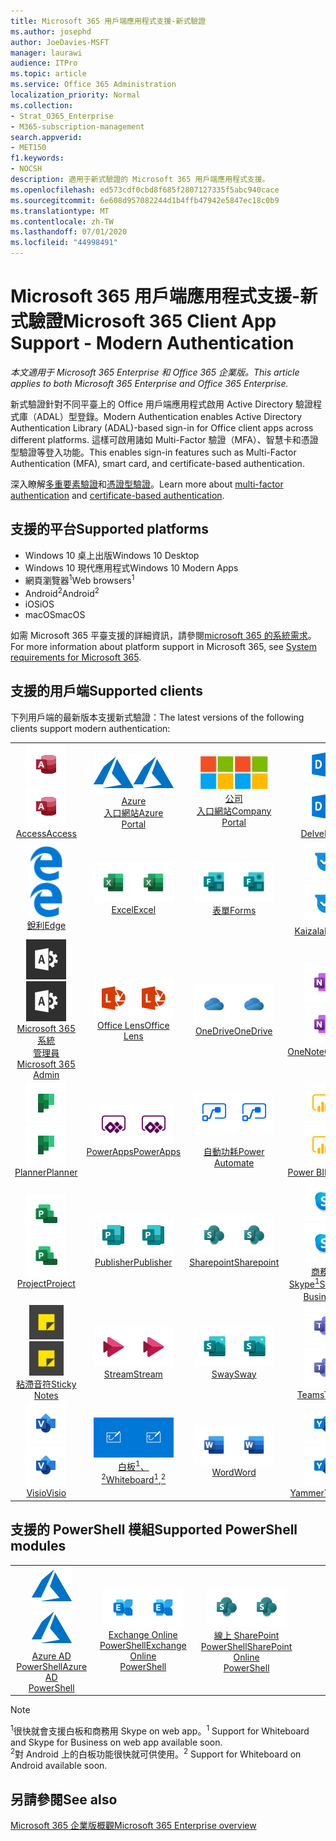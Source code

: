 ```yaml
---
title: Microsoft 365 用戶端應用程式支援-新式驗證
ms.author: josephd
author: JoeDavies-MSFT
manager: laurawi
audience: ITPro
ms.topic: article
ms.service: Office 365 Administration
localization_priority: Normal
ms.collection:
- Strat_O365_Enterprise
- M365-subscription-management
search.appverid:
- MET150
f1.keywords:
- NOCSH
description: 適用于新式驗證的 Microsoft 365 用戶端應用程式支援。
ms.openlocfilehash: ed573cdf0cbd8f685f2807127335f5abc940cace
ms.sourcegitcommit: 6e608d957082244d1b4ffb47942e5847ec18c0b9
ms.translationtype: MT
ms.contentlocale: zh-TW
ms.lasthandoff: 07/01/2020
ms.locfileid: "44998491"
---
```

# <a name="microsoft-365-client-app-support---modern-authentication"></a><span data-ttu-id="9f5eb-103">Microsoft 365 用戶端應用程式支援-新式驗證</span><span class="sxs-lookup"><span data-stu-id="9f5eb-103">Microsoft 365 Client App Support - Modern Authentication</span></span>

<span data-ttu-id="9f5eb-104">*本文適用于 Microsoft 365 Enterprise 和 Office 365 企業版。*</span><span class="sxs-lookup"><span data-stu-id="9f5eb-104">*This article applies to both Microsoft 365 Enterprise and Office 365 Enterprise.*</span></span>

<span data-ttu-id="9f5eb-105">新式驗證針對不同平臺上的 Office 用戶端應用程式啟用 Active Directory 驗證程式庫（ADAL）型登錄。</span><span class="sxs-lookup"><span data-stu-id="9f5eb-105">Modern Authentication enables Active Directory Authentication Library (ADAL)-based sign-in for Office client apps across different platforms.</span></span> <span data-ttu-id="9f5eb-106">這樣可啟用諸如 Multi-Factor 驗證（MFA）、智慧卡和憑證型驗證等登入功能。</span><span class="sxs-lookup"><span data-stu-id="9f5eb-106">This enables sign-in features such as Multi-Factor Authentication (MFA), smart card, and certificate-based authentication.</span></span>

<span data-ttu-id="9f5eb-107">深入瞭解[多重要素驗證](https://docs.microsoft.com/azure/active-directory/authentication/multi-factor-authentication)和[憑證型驗證](https://docs.microsoft.com/azure/active-directory/active-directory-certificate-based-authentication-get-started)。</span><span class="sxs-lookup"><span data-stu-id="9f5eb-107">Learn more about [multi-factor authentication](https://docs.microsoft.com/azure/active-directory/authentication/multi-factor-authentication) and [certificate-based authentication](https://docs.microsoft.com/azure/active-directory/active-directory-certificate-based-authentication-get-started).</span></span>

## <a name="supported-platforms"></a><span data-ttu-id="9f5eb-108">支援的平台</span><span class="sxs-lookup"><span data-stu-id="9f5eb-108">Supported platforms</span></span>

 - <span data-ttu-id="9f5eb-109">Windows 10 桌上出版</span><span class="sxs-lookup"><span data-stu-id="9f5eb-109">Windows 10 Desktop</span></span>
 - <span data-ttu-id="9f5eb-110">Windows 10 現代應用程式</span><span class="sxs-lookup"><span data-stu-id="9f5eb-110">Windows 10 Modern Apps</span></span>
 - <span data-ttu-id="9f5eb-111">網頁瀏覽器<sup>1</sup></span><span class="sxs-lookup"><span data-stu-id="9f5eb-111">Web browsers<sup>1</sup></span></span>
 - <span data-ttu-id="9f5eb-112">Android<sup>2</sup></span><span class="sxs-lookup"><span data-stu-id="9f5eb-112">Android<sup>2</sup></span></span>
 - <span data-ttu-id="9f5eb-113">iOS</span><span class="sxs-lookup"><span data-stu-id="9f5eb-113">iOS</span></span>
 - <span data-ttu-id="9f5eb-114">macOS</span><span class="sxs-lookup"><span data-stu-id="9f5eb-114">macOS</span></span>

<span data-ttu-id="9f5eb-115">如需 Microsoft 365 平臺支援的詳細資訊，請參閱[microsoft 365 的系統需求](https://products.office.com/office-system-requirements)。</span><span class="sxs-lookup"><span data-stu-id="9f5eb-115">For more information about platform support in Microsoft 365, see [System requirements for Microsoft 365](https://products.office.com/office-system-requirements).</span></span>

## <a name="supported-clients"></a><span data-ttu-id="9f5eb-116">支援的用戶端</span><span class="sxs-lookup"><span data-stu-id="9f5eb-116">Supported clients</span></span>

<span data-ttu-id="9f5eb-117">下列用戶端的最新版本支援新式驗證：</span><span class="sxs-lookup"><span data-stu-id="9f5eb-117">The latest versions of the following clients support modern authentication:</span></span>

| | | | | | |
|:---:|:---:|:---:|:---:|:---:|:---:|
| <span data-ttu-id="9f5eb-118">![Access 圖示](media/o365-access-64x64.png)</span><span class="sxs-lookup"><span data-stu-id="9f5eb-118">![Access icon](media/o365-access-64x64.png)</span></span> <br> [<span data-ttu-id="9f5eb-119">Access</span><span class="sxs-lookup"><span data-stu-id="9f5eb-119">Access</span></span>](https://products.office.com/access) | <span data-ttu-id="9f5eb-120">![Azure 圖示](media/o365-azure-64x64.png)</span><span class="sxs-lookup"><span data-stu-id="9f5eb-120">![Azure icon](media/o365-azure-64x64.png)</span></span> <br> [<span data-ttu-id="9f5eb-121">Azure <br> 入口網站</span><span class="sxs-lookup"><span data-stu-id="9f5eb-121">Azure <br> Portal </span></span>](https://azure.microsoft.com/features/azure-portal/) | <span data-ttu-id="9f5eb-122">![公司入口網站圖示](media/o365-microsoft-64x64.png)</span><span class="sxs-lookup"><span data-stu-id="9f5eb-122">![Company portal icon](media/o365-microsoft-64x64.png)</span></span> <br> [<span data-ttu-id="9f5eb-123">公司 <br> 入口網站</span><span class="sxs-lookup"><span data-stu-id="9f5eb-123">Company <br> Portal </span></span>](https://docs.microsoft.com/intune-user-help/sign-in-to-the-company-portal) | <span data-ttu-id="9f5eb-124">![Delve 圖示](media/o365-delve-64x64.png)</span><span class="sxs-lookup"><span data-stu-id="9f5eb-124">![Delve icon](media/o365-delve-64x64.png)</span></span> <br> [<span data-ttu-id="9f5eb-125">Delve</span><span class="sxs-lookup"><span data-stu-id="9f5eb-125">Delve</span></span>](https://products.office.com/business/intelligent-search) | <span data-ttu-id="9f5eb-126">![Dynamics 365 圖示](media/o365-dynamics365-64x64.png)</span><span class="sxs-lookup"><span data-stu-id="9f5eb-126">![Dynamics 365 icon](media/o365-dynamics365-64x64.png)</span></span> <br> [<span data-ttu-id="9f5eb-127">Dynamics 365</span><span class="sxs-lookup"><span data-stu-id="9f5eb-127">Dynamics 365</span></span>](https://dynamics.microsoft.com) 
| <span data-ttu-id="9f5eb-128">![Edge 圖示](media/o365-edge-64x64.png)</span><span class="sxs-lookup"><span data-stu-id="9f5eb-128">![Edge icon](media/o365-edge-64x64.png)</span></span> <br> [<span data-ttu-id="9f5eb-129">銳利</span><span class="sxs-lookup"><span data-stu-id="9f5eb-129">Edge</span></span>](https://www.microsoft.com/windows/microsoft-edge) | <span data-ttu-id="9f5eb-130">![Excel 圖示](media/o365-excel-64x64.png)</span><span class="sxs-lookup"><span data-stu-id="9f5eb-130">![Excel icon](media/o365-excel-64x64.png)</span></span> <br> [<span data-ttu-id="9f5eb-131">Excel</span><span class="sxs-lookup"><span data-stu-id="9f5eb-131">Excel</span></span>](https://products.office.com/excel) | <span data-ttu-id="9f5eb-132">![表單圖示](media/o365-forms-64x64.png)</span><span class="sxs-lookup"><span data-stu-id="9f5eb-132">![Forms icon](media/o365-forms-64x64.png)</span></span> <br> [<span data-ttu-id="9f5eb-133">表單</span><span class="sxs-lookup"><span data-stu-id="9f5eb-133">Forms</span></span>](https://flow.microsoft.com/connectors/shared_microsoftforms/microsoft-forms/) | <span data-ttu-id="9f5eb-134">![Kaizala 圖示](media/o365-kaizala-64x64.png)</span><span class="sxs-lookup"><span data-stu-id="9f5eb-134">![Kaizala icon](media/o365-kaizala-64x64.png)</span></span> <br> [<span data-ttu-id="9f5eb-135">Kaizala</span><span class="sxs-lookup"><span data-stu-id="9f5eb-135">Kaizala</span></span>](https://products.office.com/en/business/microsoft-kaizala) | <span data-ttu-id="9f5eb-136">![Office.com 圖示](media/o365-office-64x64.png)</span><span class="sxs-lookup"><span data-stu-id="9f5eb-136">![Office.com icon](media/o365-office-64x64.png)</span></span> <br> [<span data-ttu-id="9f5eb-137">Office.com</span><span class="sxs-lookup"><span data-stu-id="9f5eb-137">Office.com</span></span>](https://www.office.com/) 
| <span data-ttu-id="9f5eb-138">![Office 365 系統管理員圖示](media/o365-o365admin-64x64.png)</span><span class="sxs-lookup"><span data-stu-id="9f5eb-138">![Office 365 Admin icon](media/o365-o365admin-64x64.png)</span></span> <br> [<span data-ttu-id="9f5eb-139">Microsoft 365 系統 <br> 管理員</span><span class="sxs-lookup"><span data-stu-id="9f5eb-139">Microsoft 365 <br> Admin</span></span>](https://products.office.com/business/manage-office-365-admin-app) | <span data-ttu-id="9f5eb-140">![鏡頭圖示](media/o365-lens-64x64.png)</span><span class="sxs-lookup"><span data-stu-id="9f5eb-140">![Lens icon](media/o365-lens-64x64.png)</span></span> <br> [<span data-ttu-id="9f5eb-141">Office Lens</span><span class="sxs-lookup"><span data-stu-id="9f5eb-141">Office Lens</span></span>](https://www.microsoft.com/p/office-lens/9wzdncrfj3t8?activetab=pivot%3Aoverviewtab) | <span data-ttu-id="9f5eb-142">![商務用 OneDrive 圖示](media/o365-OneDrive-64x64.png)</span><span class="sxs-lookup"><span data-stu-id="9f5eb-142">![OneDrive for Business icon](media/o365-OneDrive-64x64.png)</span></span> <br> [<span data-ttu-id="9f5eb-143">OneDrive</span><span class="sxs-lookup"><span data-stu-id="9f5eb-143">OneDrive</span></span>](https://products.office.com/onedrive-for-business/online-cloud-storage) |  <span data-ttu-id="9f5eb-144">![OneNote 圖示](media/o365-OneNote-64x64.png)</span><span class="sxs-lookup"><span data-stu-id="9f5eb-144">![OneNote icon](media/o365-OneNote-64x64.png)</span></span> <br> [<span data-ttu-id="9f5eb-145">OneNote</span><span class="sxs-lookup"><span data-stu-id="9f5eb-145">OneNote</span></span>](https://products.office.com/onenote) | <span data-ttu-id="9f5eb-146">![Outlook 圖示](media/o365-outlook-64x64.png)</span><span class="sxs-lookup"><span data-stu-id="9f5eb-146">![Outlook icon](media/o365-outlook-64x64.png)</span></span> <br> [<span data-ttu-id="9f5eb-147">Outlook</span><span class="sxs-lookup"><span data-stu-id="9f5eb-147">Outlook</span></span>](https://products.office.com/outlook) 
| <span data-ttu-id="9f5eb-148">![Planner 圖示](media/o365-planner-64x64.png)</span><span class="sxs-lookup"><span data-stu-id="9f5eb-148">![Planner icon](media/o365-planner-64x64.png)</span></span> <br> [<span data-ttu-id="9f5eb-149">Planner</span><span class="sxs-lookup"><span data-stu-id="9f5eb-149">Planner</span></span>](https://products.office.com/business/task-management-software) | <span data-ttu-id="9f5eb-150">![PowerApps 圖示](media/o365-powerapps-64x64.png)</span><span class="sxs-lookup"><span data-stu-id="9f5eb-150">![PowerApps icon](media/o365-powerapps-64x64.png)</span></span> <br> [<span data-ttu-id="9f5eb-151">PowerApps</span><span class="sxs-lookup"><span data-stu-id="9f5eb-151">PowerApps </span></span>](https://powerapps.microsoft.com) | <span data-ttu-id="9f5eb-152">![電源自動圖示](media/o365-flow-64x64.png)</span><span class="sxs-lookup"><span data-stu-id="9f5eb-152">![Power Automate icon](media/o365-flow-64x64.png)</span></span> <br> [<span data-ttu-id="9f5eb-153"><br>自動功耗</span><span class="sxs-lookup"><span data-stu-id="9f5eb-153">Power <br> Automate</span></span>](https://flow.microsoft.com) | <span data-ttu-id="9f5eb-154">![PowerBI 圖示](media/o365-powerbi-64x64.png)</span><span class="sxs-lookup"><span data-stu-id="9f5eb-154">![PowerBI icon](media/o365-powerbi-64x64.png)</span></span> <br> [<span data-ttu-id="9f5eb-155">Power BI</span><span class="sxs-lookup"><span data-stu-id="9f5eb-155">Power BI</span></span>](https://powerbi.microsoft.com)| <span data-ttu-id="9f5eb-156">![PowerPoint 圖示](media/o365-powerpoint-64x64.png)</span><span class="sxs-lookup"><span data-stu-id="9f5eb-156">![PowerPoint icon](media/o365-powerpoint-64x64.png)</span></span> <br> [<span data-ttu-id="9f5eb-157">PowerPoint</span><span class="sxs-lookup"><span data-stu-id="9f5eb-157">PowerPoint</span></span>](https://products.office.com/powerpoint) 
| <span data-ttu-id="9f5eb-158">![Project 圖示](media/o365-project-64x64.png)</span><span class="sxs-lookup"><span data-stu-id="9f5eb-158">![Project icon](media/o365-project-64x64.png)</span></span> <br> [<span data-ttu-id="9f5eb-159">Project</span><span class="sxs-lookup"><span data-stu-id="9f5eb-159">Project</span></span>](https://products.office.com/project) | <span data-ttu-id="9f5eb-160">![Publisher 圖示](media/o365-publisher-64x64.png)</span><span class="sxs-lookup"><span data-stu-id="9f5eb-160">![Publisher icon](media/o365-publisher-64x64.png)</span></span> <br> [<span data-ttu-id="9f5eb-161">Publisher</span><span class="sxs-lookup"><span data-stu-id="9f5eb-161">Publisher</span></span>](https://products.office.com/publisher) | <span data-ttu-id="9f5eb-162">![SharePoint 圖示](media/o365-sharepoint-64x64.png)</span><span class="sxs-lookup"><span data-stu-id="9f5eb-162">![SharePoint icon](media/o365-sharepoint-64x64.png)</span></span> <br> [<span data-ttu-id="9f5eb-163">Sharepoint</span><span class="sxs-lookup"><span data-stu-id="9f5eb-163">Sharepoint</span></span>](https://products.office.com/sharepoint) | <span data-ttu-id="9f5eb-164">![商務用 Skype 圖示](media/o365-skypeforbusiness-64x64.png)</span><span class="sxs-lookup"><span data-stu-id="9f5eb-164">![Skype for Business icon](media/o365-skypeforbusiness-64x64.png)</span></span> <br> [<span data-ttu-id="9f5eb-165">商務用 <br> Skype<sup>1</sup></span><span class="sxs-lookup"><span data-stu-id="9f5eb-165">Skype for <br> Business<sup>1</sup></span></span>](https://www.skype.com/business/) | <span data-ttu-id="9f5eb-166">![StaffHub 圖示](media/o365-staffhub-64x64.png)</span><span class="sxs-lookup"><span data-stu-id="9f5eb-166">![StaffHub icon](media/o365-staffhub-64x64.png)</span></span> <br> [<span data-ttu-id="9f5eb-167">StaffHub</span><span class="sxs-lookup"><span data-stu-id="9f5eb-167">StaffHub</span></span>](https://products.office.com/microsoft-staffhub/staff-scheduling-software)
| <span data-ttu-id="9f5eb-168">![粘滯音符圖示](media/o365-stickynotes-64x64.png)</span><span class="sxs-lookup"><span data-stu-id="9f5eb-168">![Sticky Notes icon](media/o365-stickynotes-64x64.png)</span></span> <br> [<span data-ttu-id="9f5eb-169">粘滯音符</span><span class="sxs-lookup"><span data-stu-id="9f5eb-169">Sticky Notes</span></span>](https://www.microsoft.com/p/microsoft-sticky-notes/9nblggh4qghw) | <span data-ttu-id="9f5eb-170">![Stream 圖示](media/o365-stream-64x64.png)</span><span class="sxs-lookup"><span data-stu-id="9f5eb-170">![Stream icon](media/o365-stream-64x64.png)</span></span> <br> [<span data-ttu-id="9f5eb-171">Stream</span><span class="sxs-lookup"><span data-stu-id="9f5eb-171">Stream</span></span>](https://stream.microsoft.com) | <span data-ttu-id="9f5eb-172">![Sway 圖示](media/o365-sway-64x64.png)</span><span class="sxs-lookup"><span data-stu-id="9f5eb-172">![Sway icon](media/o365-sway-64x64.png)</span></span> <br> [<span data-ttu-id="9f5eb-173">Sway</span><span class="sxs-lookup"><span data-stu-id="9f5eb-173">Sway</span></span>](https://sway.com) | <span data-ttu-id="9f5eb-174">![Teams 圖示](media/o365-teams-64x64.png)</span><span class="sxs-lookup"><span data-stu-id="9f5eb-174">![Teams icon](media/o365-teams-64x64.png)</span></span> <br> [<span data-ttu-id="9f5eb-175">Teams</span><span class="sxs-lookup"><span data-stu-id="9f5eb-175">Teams</span></span>](https://products.office.com/microsoft-teams/group-chat-software) | <span data-ttu-id="9f5eb-176">![待辦事項圖示](media/o365-todo-64x64.png)</span><span class="sxs-lookup"><span data-stu-id="9f5eb-176">![To Do icon](media/o365-todo-64x64.png)</span></span> <br> [<span data-ttu-id="9f5eb-177">To Do</span><span class="sxs-lookup"><span data-stu-id="9f5eb-177">To Do</span></span>](https://todo.microsoft.com) 
| <span data-ttu-id="9f5eb-178">![Visio 圖示](media/o365-visio-64x64.png)</span><span class="sxs-lookup"><span data-stu-id="9f5eb-178">![Visio icon](media/o365-visio-64x64.png)</span></span> <br> [<span data-ttu-id="9f5eb-179">Visio</span><span class="sxs-lookup"><span data-stu-id="9f5eb-179">Visio</span></span>](https://products.office.com/visio/flowchart-software) | <span data-ttu-id="9f5eb-180">![Whiteboard 圖示](media/o365-whiteboard-64x64.png)</span><span class="sxs-lookup"><span data-stu-id="9f5eb-180">![Whiteboard icon](media/o365-whiteboard-64x64.png)</span></span> <br> [<span data-ttu-id="9f5eb-181">白板<sup>1</sup>、<sup>2</sup></span><span class="sxs-lookup"><span data-stu-id="9f5eb-181">Whiteboard<sup>1</sup>,<sup>2</sup></span></span>](https://whiteboard.microsoft.com/) | <span data-ttu-id="9f5eb-182">![Word 圖示](media/o365-word-64x64.png)</span><span class="sxs-lookup"><span data-stu-id="9f5eb-182">![Word icon](media/o365-word-64x64.png)</span></span> <br> [<span data-ttu-id="9f5eb-183">Word</span><span class="sxs-lookup"><span data-stu-id="9f5eb-183">Word</span></span>](https://products.office.com/word) | <span data-ttu-id="9f5eb-184">![Yammer 圖示](media/o365-yammer-64x64.png)</span><span class="sxs-lookup"><span data-stu-id="9f5eb-184">![Yammer icon](media/o365-yammer-64x64.png)</span></span> <br> [<span data-ttu-id="9f5eb-185">Yammer</span><span class="sxs-lookup"><span data-stu-id="9f5eb-185">Yammer</span></span>](https://products.office.com/yammer/yammer-overview) | <span data-ttu-id="9f5eb-186">![Yammer 圖示](media/o365-yammer-64x64.png)</span><span class="sxs-lookup"><span data-stu-id="9f5eb-186">![Yammer icon](media/o365-yammer-64x64.png)</span></span> <br> [<span data-ttu-id="9f5eb-187">Yammer <br> 通告程式</span><span class="sxs-lookup"><span data-stu-id="9f5eb-187">Yammer <br> Notifier</span></span>](https://products.office.com/yammer/yammer-overview) |  |

## <a name="supported-powershell-modules"></a><span data-ttu-id="9f5eb-188">支援的 PowerShell 模組</span><span class="sxs-lookup"><span data-stu-id="9f5eb-188">Supported PowerShell modules</span></span>

| | | | | | |
|:---:|:---:|:---:|:---:|:---:|:---:|
| <span data-ttu-id="9f5eb-189">![Azure 圖示](media/o365-azure-64x64.png)</span><span class="sxs-lookup"><span data-stu-id="9f5eb-189">![Azure icon](media/o365-azure-64x64.png)</span></span> <br> [<span data-ttu-id="9f5eb-190">Azure AD <br> PowerShell</span><span class="sxs-lookup"><span data-stu-id="9f5eb-190">Azure AD <br> PowerShell</span></span>](https://docs.microsoft.com/powershell/azure/active-directory/overview?view=azureadps-2.0) | <span data-ttu-id="9f5eb-191">![Exchange 圖示](media/o365-exchange-64x64.png)</span><span class="sxs-lookup"><span data-stu-id="9f5eb-191">![Exchange icon](media/o365-exchange-64x64.png)</span></span> <br> [<span data-ttu-id="9f5eb-192">Exchange Online <br> PowerShell</span><span class="sxs-lookup"><span data-stu-id="9f5eb-192">Exchange Online <br> PowerShell</span></span>](https://docs.microsoft.com/powershell/exchange/exchange-online/exchange-online-powershell?view=exchange-ps) | <span data-ttu-id="9f5eb-193">![SharePoint 圖示](media/o365-sharepoint-64x64.png)</span><span class="sxs-lookup"><span data-stu-id="9f5eb-193">![SharePoint icon](media/o365-sharepoint-64x64.png)</span></span> <br> [<span data-ttu-id="9f5eb-194">線上 SharePoint <br> PowerShell</span><span class="sxs-lookup"><span data-stu-id="9f5eb-194">SharePoint Online <br> PowerShell</span></span>](https://docs.microsoft.com/powershell/sharepoint/sharepoint-online/connect-sharepoint-online)

> [!NOTE]
> <span data-ttu-id="9f5eb-195"><sup>1</sup>很快就會支援白板和商務用 Skype on web app。</span><span class="sxs-lookup"><span data-stu-id="9f5eb-195"><sup>1</sup> Support for Whiteboard and Skype for Business on web app available soon.</span></span> <br>
> <span data-ttu-id="9f5eb-196"><sup>2</sup>對 Android 上的白板功能很快就可供使用。</span><span class="sxs-lookup"><span data-stu-id="9f5eb-196"><sup>2</sup> Support for Whiteboard on Android available soon.</span></span>

## <a name="see-also"></a><span data-ttu-id="9f5eb-197">另請參閱</span><span class="sxs-lookup"><span data-stu-id="9f5eb-197">See also</span></span>

[<span data-ttu-id="9f5eb-198">Microsoft 365 企業版概觀</span><span class="sxs-lookup"><span data-stu-id="9f5eb-198">Microsoft 365 Enterprise overview</span></span>](https://docs.microsoft.com/microsoft-365/enterprise/microsoft-365-overview)
